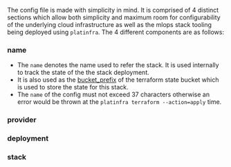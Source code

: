The config file is made with simplicity in mind. It is comprised of 4 distinct sections which allow both simplicity and maximum room for configurability of the underlying cloud infrastructure as well as the mlops stack tooling being deployed using `platinfra`. The 4 different components are as follows:

### name

- The `name` denotes the name used to refer the stack. It is used internally to track the state of the the stack deployment.
- It is also used as the [bucket_prefix](https://registry.terraform.io/providers/hashicorp/aws/latest/docs/resources/s3_bucket#bucket_prefix) of the terraform state bucket which is used to store the state for this stack.
- The `name` of the config must not exceed 37 characters otherwise an error would be thrown at the `platinfra terraform --action=apply` time.

### provider

### deployment

### stack
